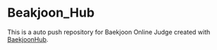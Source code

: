 # Beakjoon_Hub
This is a auto push repository for Baekjoon Online Judge created with [BaekjoonHub](https://github.com/BaekjoonHub/BaekjoonHub).
